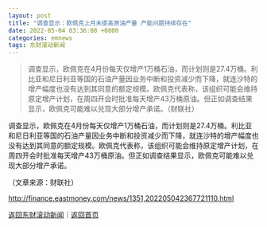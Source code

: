 ```yaml
---
layout: post
title: "调查显示：欧佩克上月未提高原油产量 产能问题持续存在"
date: 2022-05-04 03:36:08 +0800
categories: emnews
tags: 东财滚动新闻
---
```

> 调查显示，欧佩克在4月份每天仅增产1万桶石油，而计划则是27.4万桶。利比亚和尼日利亚等国的石油产量因业务中断和投资减少而下降，就连沙特的增产幅度也没有达到其同意的额定规模。欧佩克代表称，该组织可能会维持原定增产计划，在周四开会时批准每天增产43万桶原油。但正如调查结果显示，欧佩克可能难以兑现大部分增产承诺。（财联社）

<p>调查显示，欧佩克在4月份每天仅增产1万桶石油，而计划则是27.4万桶。利比亚和尼日利亚等国的石油产量因业务中断和投资减少而下降，就连沙特的增产幅度也没有达到其同意的额定规模。欧佩克代表称，该组织可能会维持原定增产计划，在周四开会时批准每天增产43万桶原油。但正如调查结果显示，欧佩克可能难以兑现大部分增产承诺。</p><p class="em_media">（文章来源：财联社）</p>

<http://finance.eastmoney.com/news/1351,202205042367721110.html>

[返回东财滚动新闻](//finews.withounder.com/emnews/)｜[返回首页](//finews.withounder.com/)